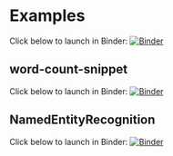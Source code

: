 # Examples

Click below to launch in Binder:
[![Binder](https://mybinder.org/badge_logo.svg)](https://mybinder.org/v2/gh/socheres/text-data-mining-examples/main/)

## word-count-snippet

Click below to launch in Binder:
[![Binder](https://mybinder.org/badge_logo.svg)](https://mybinder.org/v2/gh/socheres/text-data-mining-examples/2fbb1bf3542064279b654b6dc8eac0d603857469?urlpath=lab%2Ftree%2Fword-count-snippet.ipynb)

## NamedEntityRecognition

Click below to launch in Binder:
[![Binder](https://mybinder.org/badge_logo.svg)]([https://mybinder.org/v2/gh/socheres/text-data-mining-examples/95fda4ce0bff75a4def4b58acd45e966c267e816?urlpath=lab%2Ftree%2FNamedEntityRecognition.ipynb](https://mybinder.org/v2/gh/socheres/text-data-mining-examples/HEAD?urlpath=https%3A%2F%2Fmybinder.org%2Fv2%2Fgh%2Fsocheres%2Ftext-data-mining-examples%2Fblob%2Fmain%2FNamedEntityRecognition.ipynb%2FHEAD))
